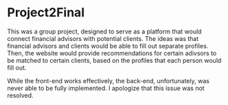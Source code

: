 # Project2Final

This was a group project, designed to serve as a platform that would connect financial advisors with potential clients.  The ideas was that financial advisors and clients would be able to fill out separate profiles.  Then, the website would provide recommendations for certain adivsors to be matched to certain clients, based on the profiles that each  person would fill out.

While the front-end works effectively, the back-end, unfortunately, was never able to be fully implemented.  I apologize that this issue was not resolved.